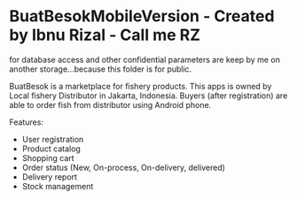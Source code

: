 # BuatBesokMobileVersion - Created by Ibnu Rizal - Call me RZ

for database access and other confidential parameters are keep by me on another storage...because this folder is for public.

BuatBesok is a marketplace for fishery products. This apps is owned by Local fishery Distributor in Jakarta, Indonesia. Buyers (after registration) are able to order fish from distributor using Android phone.

Features:
- User registration
- Product catalog
- Shopping cart
- Order status (New, On-process, On-delivery, delivered)
- Delivery report
- Stock management
